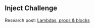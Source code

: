 ## Inject Challenge



Research post: [Lambdas, procs & blocks](https://github.com/anitacanita/research_tasks/blob/master/lambdas_procs_blocks.md)
